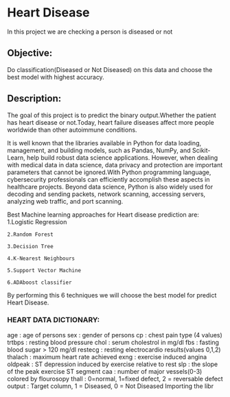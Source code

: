 # Heart Disease
In this project we are checking a person is diseased or not

## Objective:
Do classification(Diseased or Not Diseased) on this data and choose the best model with highest accuracy.

## Description:
The goal of this project is to predict the binary output.Whether the patient has heart disease or not.Today, heart failure diseases affect more people worldwide than other autoimmune conditions.

It is well known that the libraries available in Python for data loading, management, and building models, such as Pandas, NumPy, and Scikit-Learn, help build robust data science applications. However, when dealing with medical data in data science, data privacy and protection are important parameters that cannot be ignored.With Python programming language, cybersecurity professionals can efficiently accomplish these aspects in healthcare projects. Beyond data science, Python is also widely used for decoding and sending packets, network scanning, accessing servers, analyzing web traffic, and port scanning.

 Best Machine learning approaches for Heart disease prediction are:
    1.Logistic Regression
   
    2.Random Forest
   
    3.Decision Tree
   
    4.K-Nearest Neighbours
   
    5.Support Vector Machine
    
    6.ADAboost classifier

By performing this 6 techniques we will choose the best model for predict Heart Disease.

### HEART DATA DICTIONARY:

age : age of persons
sex : gender of persons
cp : chest pain type (4 values)
trtbps : resting blood pressure
chol : serum cholestrol in mg/dl
fbs : fasting blood sugar > 120 mg/dl
restecg : resting electrocardio results(values 0,1,2)
thalach : maximum heart rate achieved
exng : exercise induced angina
oldpeak : ST depression induced by exercise relative to rest
slp : the slope of the peak exercise ST segment
caa : number of major vessels(0-3) colored by flourosopy
thall : 0=normal, 1=fixed defect, 2 = reversable defect
output : Target column, 1 = Diseased, 0 = Not Diseased
Importing the libr
